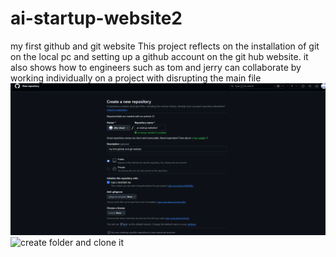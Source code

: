 # ai-startup-website2
my first github and git website 
This project reflects on the installation of git on the local pc 
and setting up  a github account on the git hub website. 
it also shows how to engineers such as tom and jerry can collaborate by working individually 
on a project with disrupting the main file 
![github repo startup](https://github.com/olly-cloud/ai-startup-website2/blob/408e520ef5448980b209d36265234f9133144d13/github%20repo%20startup.png)
![create folder and clone it ]()
![]()
![]()
![]()
![]()
![]()
![]()

